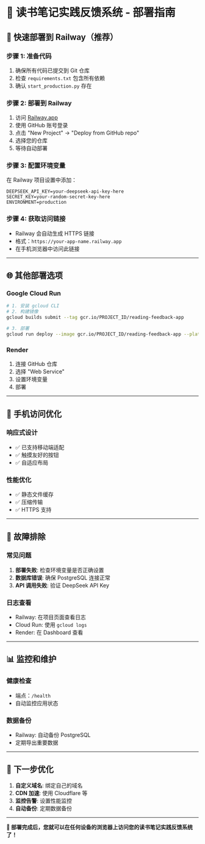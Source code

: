 # 📱 读书笔记实践反馈系统 - 部署指南

## 🚀 快速部署到 Railway（推荐）

### 步骤 1: 准备代码
1. 确保所有代码已提交到 Git 仓库
2. 检查 `requirements.txt` 包含所有依赖
3. 确认 `start_production.py` 存在

### 步骤 2: 部署到 Railway
1. 访问 [Railway.app](https://railway.app)
2. 使用 GitHub 账号登录
3. 点击 "New Project" → "Deploy from GitHub repo"
4. 选择您的仓库
5. 等待自动部署

### 步骤 3: 配置环境变量
在 Railway 项目设置中添加：

```
DEEPSEEK_API_KEY=your-deepseek-api-key-here
SECRET_KEY=your-random-secret-key-here
ENVIRONMENT=production
```

### 步骤 4: 获取访问链接
- Railway 会自动生成 HTTPS 链接
- 格式：`https://your-app-name.railway.app`
- 在手机浏览器中访问此链接

---

## 🌐 其他部署选项

### Google Cloud Run
```bash
# 1. 安装 gcloud CLI
# 2. 构建镜像
gcloud builds submit --tag gcr.io/PROJECT_ID/reading-feedback-app

# 3. 部署
gcloud run deploy --image gcr.io/PROJECT_ID/reading-feedback-app --platform managed
```

### Render
1. 连接 GitHub 仓库
2. 选择 "Web Service"
3. 设置环境变量
4. 部署

---

## 📱 手机访问优化

### 响应式设计
- ✅ 已支持移动端适配
- ✅ 触摸友好的按钮
- ✅ 自适应布局

### 性能优化
- ✅ 静态文件缓存
- ✅ 压缩传输
- ✅ HTTPS 支持

---

## 🔧 故障排除

### 常见问题
1. **部署失败**: 检查环境变量是否正确设置
2. **数据库错误**: 确保 PostgreSQL 连接正常
3. **API 调用失败**: 验证 DeepSeek API Key

### 日志查看
- Railway: 在项目页面查看日志
- Cloud Run: 使用 `gcloud logs`
- Render: 在 Dashboard 查看

---

## 📊 监控和维护

### 健康检查
- 端点：`/health`
- 自动监控应用状态

### 数据备份
- Railway: 自动备份 PostgreSQL
- 定期导出重要数据

---

## 🎯 下一步优化

1. **自定义域名**: 绑定自己的域名
2. **CDN 加速**: 使用 Cloudflare 等
3. **监控告警**: 设置性能监控
4. **自动备份**: 定期数据备份

---

**🎉 部署完成后，您就可以在任何设备的浏览器上访问您的读书笔记实践反馈系统了！**
